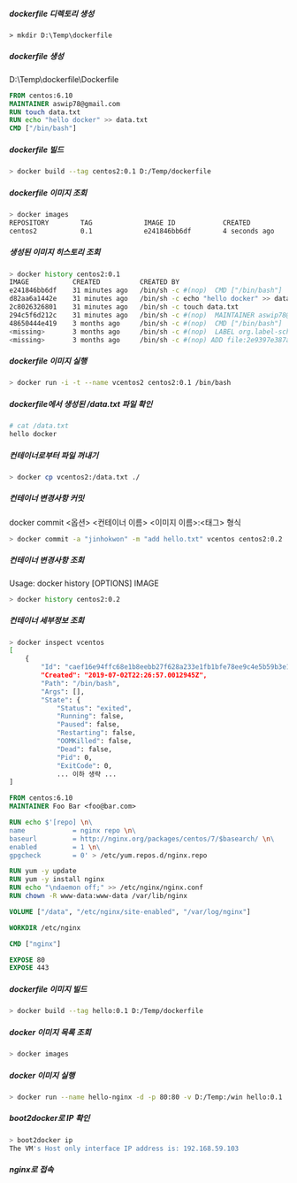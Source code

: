 

##### dockerfile 디렉토리 생성

```dockerfile
> mkdir D:\Temp\dockerfile
```



##### dockerfile 생성

D:\Temp\dockerfile\Dockerfile

```dockerfile
FROM centos:6.10
MAINTAINER aswip78@gmail.com
RUN touch data.txt
RUN echo "hello docker" >> data.txt
CMD ["/bin/bash"]
```



##### dockerfile 빌드

```sh
> docker build --tag centos2:0.1 D:/Temp/dockerfile
```





##### dockerfile 이미지 조회

```sh
> docker images
REPOSITORY        TAG             IMAGE ID            CREATED             SIZE
centos2           0.1             e241846bb6df        4 seconds ago       194MB
```



##### 생성된 이미지 히스토리 조회

```sh
> docker history centos2:0.1
IMAGE           CREATED          CREATED BY                                      SIZE    
e241846bb6df    31 minutes ago   /bin/sh -c #(nop)  CMD ["/bin/bash"]            0B
d82aa6a1442e    31 minutes ago   /bin/sh -c echo "hello docker" >> data.txt      13B
2c8026326801    31 minutes ago   /bin/sh -c touch data.txt                       0B
294c5f6d212c    31 minutes ago   /bin/sh -c #(nop)  MAINTAINER aswip78@gmail.…   0B
48650444e419    3 months ago     /bin/sh -c #(nop)  CMD ["/bin/bash"]            0B
<missing>       3 months ago     /bin/sh -c #(nop)  LABEL org.label-schema.sc…   0B
<missing>       3 months ago     /bin/sh -c #(nop) ADD file:2e9397e387a495d85…   194MB
```







##### dockerfile 이미지 실행 

```sh
> docker run -i -t --name vcentos2 centos2:0.1 /bin/bash
```





##### dockerfile에서 생성된 /data.txt 파일 확인

```sh
# cat /data.txt
hello docker
```





##### 컨테이너로부터 파일 꺼내기

```sh
> docker cp vcentos2:/data.txt ./
```





##### 컨테이너 변경사항 커밋

docker commit <옵션> <컨테이너 이름> <이미지 이름>:<태그> 형식

```sh
> docker commit -a "jinhokwon" -m "add hello.txt" vcentos centos2:0.2
```





##### 컨테이너 변경사항 조회

Usage:  docker history [OPTIONS] IMAGE

```sh
> docker history centos2:0.2
```







##### 컨테이너 세부정보 조회

```sh
> docker inspect vcentos
[
    {
        "Id": "caef16e94ffc68e1b8eebb27f628a233e1fb1bfe78ee9c4e5b59b3e13e8b69f0",
        "Created": "2019-07-02T22:26:57.0012945Z",
        "Path": "/bin/bash",
        "Args": [],
        "State": {
            "Status": "exited",
            "Running": false,
            "Paused": false,
            "Restarting": false,
            "OOMKilled": false,
            "Dead": false,
            "Pid": 0,
            "ExitCode": 0,
            ... 이하 생략 ...
]            
```







```dockerfile
FROM centos:6.10
MAINTAINER Foo Bar <foo@bar.com>

RUN echo $'[repo] \n\
name            = nginx repo \n\
baseurl         = http://nginx.org/packages/centos/7/$basearch/ \n\
enabled         = 1 \n\
gpgcheck        = 0' > /etc/yum.repos.d/nginx.repo

RUN yum -y update
RUN yum -y install nginx
RUN echo "\ndaemon off;" >> /etc/nginx/nginx.conf
RUN chown -R www-data:www-data /var/lib/nginx

VOLUME ["/data", "/etc/nginx/site-enabled", "/var/log/nginx"]

WORKDIR /etc/nginx

CMD ["nginx"]

EXPOSE 80
EXPOSE 443
```



##### dockerfile 이미지 빌드

```sh
> docker build --tag hello:0.1 D:/Temp/dockerfile
```



##### docker 이미지 목록 조회

```sh
> docker images
```



##### docker 이미지 실행

```sh
> docker run --name hello-nginx -d -p 80:80 -v D:/Temp:/win hello:0.1
```



##### boot2docker로 IP 확인

```sh
> boot2docker ip
The VM's Host only interface IP address is: 192.168.59.103
```





##### nginx로 접속

```sh

```



